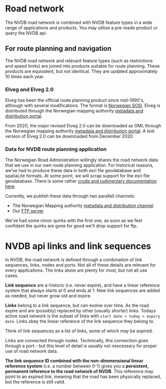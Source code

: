# Road network  

The NVDB road network is combined with NVDB feature types in a wide range of applications and products. You may utilize a pre-made product or query the NVDB api. 

## For route planning and navigation

The NVDB road network and relevant feature types (such as restrictions and speed limits) are joined into products suitable for route planning. These products are equivalent, but not identical. They are updated approximately 10 times each year. 

### Elveg and Elveg 2.0 

Elveg has been the official route planning product since mid-1990's, although with several modifications. The format is [Norwegian SOSI](https://www.kartverket.no/en/geodataarbeid/SOSI-Standard-in-English/SOSI-Standard-in-English/). Elveg is distributed through the Norwegian mapping authority [metadata and distribution portal](https://kartkatalog.geonorge.no/?text=elveg). 

From 2020, the major revised Elveg 2.0 can be downloaded as GML through the Norwegian mapping authority [metadata and distribution portal](https://kartkatalog.geonorge.no/?text=elveg). A test version of Elveg 2.0 can be downloaded from December 2020. 

### Data for NVDB route planning application

The Norwegian Road Administration willingly shares the road network data that we use in our own route planning application. For historical reasons, we've had to produce these data in both esri file geodatabase and spatiaLite formats. At some point, we will scrap support for the esri file geodatabase. There is some rather [crude and rudimentary documentation here](https://www.vegdata.no/2013/08/08/hvor-finner-jeg-vegnettsdata-til-navigasjon/). 

Currently, we publish these data through two parallell channels: 
  * The Norwegian Mapping authority [metadata and distribution channel](https://kartkatalog.geonorge.no/metadata?text=ruteplan)
  * Our [FTP server](ftp://vegvesen.hostedftp.com/~StatensVegvesen/vegnett/) 

We've had some minor quirks with the first one, as soon as we feel confident the quirks are gone for good we'll drop support for ftp. 

# NVDB api links and link sequences

In NVDB, the road network is defined through a combination of link sequences, links, nodes and ports. Not all of these details are relevant for every applications. The links alone are plenty for most, but not all use cases. 

**Link sequence** are a-historic (i.e. never expire), and have a linear reference system that always starts at 0 and ends at 1. New link sequences are added as needed, but never grow old and expire. 

**Links** belong to a link sequence, but can evolve over time. As the road  expire and are (possibly) replaced by other (usually shorter) links. Todays active road network is the subset of links with `start date < today < expiry date`. Links obey the linear reference of the link sequence they belong to. 

Think of link sequences as a list of links, some of which may be expired. 

Links are connected through nodes. Technically, this connection goes through a port - but this level of detail is usually not nescessary for proper use of road network data. 

**The link sequence ID combined with the non-dimmensional linear reference system** (i.e. a number between 0-1) gives you a **persistent, permanent reference to the road network of NVDB**. This reference may point to an expired link, meaning that the road has been physically replaced, but the reference is still valid. 


